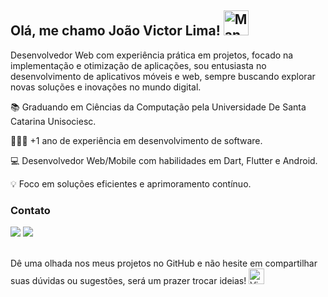 ## Olá, me chamo João Victor Lima! <img src="https://raw.githubusercontent.com/Tarikul-Islam-Anik/Animated-Fluent-Emojis/master/Emojis/People%20with%20professions/Man%20Technologist%20Dark%20Skin%20Tone.png" alt="Man Technologist Dark Skin Tone" width="40" height="40" />

Desenvolvedor Web com experiência prática em projetos, focado na implementação e otimização de aplicações, sou  entusiasta no desenvolvimento de aplicativos móveis e web, sempre buscando explorar novas soluções e inovações no mundo digital.

📚 Graduando em Ciências da Computação pela Universidade De Santa Catarina Unisociesc.

👨🏿‍💻 +1 ano de experiência em desenvolvimento de software.

💻 Desenvolvedor Web/Mobile com habilidades em Dart, Flutter e Android.

💡 Foco em soluções eficientes e aprimoramento contínuo.

### Contato
<div>
  <a href = "mailto:victrduarte12@gmail.com"><img loading="lazy" src="https://img.shields.io/badge/Gmail-D14836?style=for-the-badge&logo=gmail&logoColor=white" target="_blank"></a>
  <a href="https://www.linkedin.com/in/victorlimabr/" target="_blank"><img src="https://img.shields.io/badge/-LinkedIn-%230077B5?style=for-the-badge&logo=linkedin&logoColor=white" target="_blank"></a> 
</div>


<br />

Dê uma olhada nos meus projetos no GitHub e não hesite em compartilhar suas dúvidas ou sugestões, será um prazer trocar ideias!  <img src="https://raw.githubusercontent.com/Tarikul-Islam-Anik/Animated-Fluent-Emojis/master/Emojis/Hand%20gestures/Victory%20Hand%20Dark%20Skin%20Tone.png" alt="Victory Hand Dark Skin Tone" width="25" height="25" />
